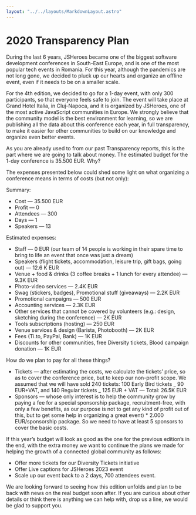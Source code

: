 ```yaml
---
layout: "../../layouts/MarkdownLayout.astro"
---
```


# 2020 Transparency Plan

During the last 6 years, JSHeroes became one of the biggest software development conferences in South-East Europe, and is one of the most popular tech events in Romania. For this year, although the pandemics are not long gone, we decided to pluck up our hearts and organize an offline event, even if it needs to be on a smaller scale.

For the 4th edition, we decided to go for a 1-day event, with only 300 participants, so that everyone feels safe to join. The event will take place at Grand Hotel Italia, in Cluj-Napoca, and it is organized by JSHeroes, one of the most active JavaScript communities in Europe. We strongly believe that the community model is the best environment for learning, so we are publishing all the data about this conference each year, in full transparency, to make it easier for other communities to build on our knowledge and organize even better events.

As you are already used to from our past Transparency reports, this is the part where we are going to talk about money. The estimated budget for the 1-day conference is 35.500 EUR. Why?

The expenses presented below could shed some light on what organizing a conference means in terms of costs (but not only):

Summary:

- Cost — 35.500 EUR
- Profit — 0
- Attendees — 300
- Days — 1
- Speakers — 13

Estimated expenses:

- Staff — 0 EUR (our team of 14 people is working in their spare time to bring to life an event that once was just a dream)
- Speakers (flight tickets, accommodation, leisure trip, gift bags, going out) — 12.6 K EUR
- Venue + food & drinks (3 coffee breaks + 1 lunch for every attendee) — 9.3K EUR
- Photo-video services — 2.4K EUR
- Swag (stickers, badges), Promotional stuff (giveaways) — 2.2K EUR
- Promotional campaigns — 500 EUR
- Accounting services — 2.3K EUR
- Other services that cannot be covered by volunteers (e.g.: design, sketching during the conference) — 2K EUR
- Tools subscriptions (hosting) — 250 EUR
- Venue services & design (Barista, Photobooth) — 2K EUR
- Fees (Ti.to, PayPal, Bank) — 1K EUR
- Discounts for other communities, free Diversity tickets, Blood campaign donation — 1K EUR

How do we plan to pay for all these things?

- Tickets — after estimating the costs, we calculate the tickets’ price, so as to cover the conference price, but to keep our non-profit scope. We assumed that we will have sold 240 tickets: 100 Early Bird tickets _ 90 EUR+VAT, and 140 Regular tickets _ 125 EUR + VAT — Total: 26.5K EUR
- Sponsors — whose only interest is to help the community grow by paying a fee for a special sponsorship package, recruitment-free, with only a few benefits, as our purpose is not to get any kind of profit out of this, but to get some help in organizing a great event) \* 2.000 EUR/sponsorship package. So we need to have at least 5 sponsors to cover the basic costs.

If this year’s budget will look as good as the one for the previous edition’s in the end, with the extra money we want to continue the plans we made for helping the growth of a connected global community as follows:

- Offer more tickets for our Diversity Tickets initiative
- Offer Live captions for JSHeroes 2023 event
- Scale up our event back to a 2 days, 700 attendees event.

We are looking forward to seeing how this edition unfolds and plan to be back with news on the real budget soon after. If you are curious about other details or think there is anything we can help with, drop us a line, we would be glad to support you.
